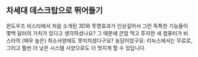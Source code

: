 



<h2>차세대 데스크탑으로 뛰어들기</h2>

윈도우즈 비스타에서 처음 소개된 3D와 투명효과가 인상깊어서 그런 독특한 기능들이 몇백 달러의 가치가 있다고 생각하셨나요? 그 때문에 큰맘 먹고 투자한 새 컴퓨터가 비스타의 (매우 높은) 최소사양에도 못미치셨다구요? 농담이었구요: 리눅스에서는 무료로, 그리고 훨씬 더 낮은 시스템 사양으로도 더 멋지게 할 수 있답니다.

<? all_video_ids_from_file ();?>




